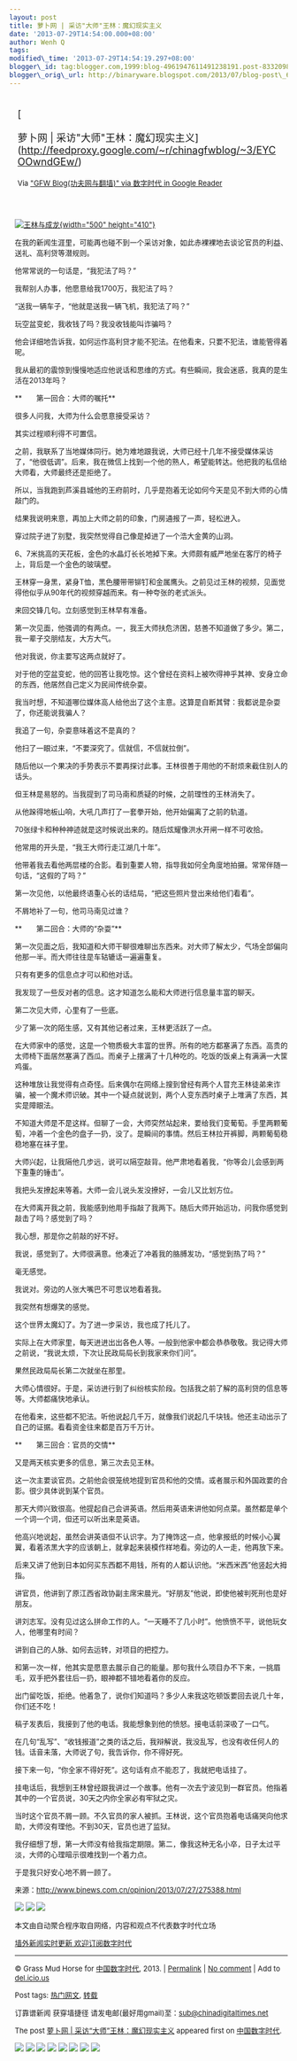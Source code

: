```yaml
--- 
layout: post 
title: 萝卜网 | 采访"大师"王林：魔幻现实主义 
date: '2013-07-29T14:54:00.000+08:00' 
author: Wenh Q
tags:
modified\_time: '2013-07-29T14:54:19.297+08:00' 
blogger\_id: tag:blogger.com,1999:blog-4961947611491238191.post-8332098493173415229
blogger\_orig\_url: http://binaryware.blogspot.com/2013/07/blog-post\_6908.html
---
```

<div style="margin: 10px; padding: 5px;">

<div style="font-size: 18px;">

[

萝卜网 |
采访"大师"王林：魔幻现实主义](http://feedproxy.google.com/~r/chinagfwblog/~3/EYCOOwndGEw/)

</div>

<div style="font-size: 13px;">

Via ["GFW Blog(功夫网与翻墙)" via 数字时代 in Google
Reader](https://www.blogger.com/blogger.g?blogID=4961947611491238191)

</div>

</div>

<div style="font-size: 13px; padding: 15px 0 10px 10px;">

[![王林与成龙](http://chinadigitaltimes.net/chinese/files/2013/07/%E7%8E%8B%E6%9E%97%E4%B8%8E%E6%88%90%E9%BE%99.gif){width="500"
height="410"}](http://chinadigitaltimes.net/chinese/files/2013/07/%E7%8E%8B%E6%9E%97%E4%B8%8E%E6%88%90%E9%BE%99.gif)

在我的新闻生涯里，可能再也碰不到一个采访对象，如此赤裸裸地去谈论官员的利益、送礼、高利贷等潜规则。

他常常说的一句话是，“我犯法了吗？”

我帮别人办事，他愿意给我1700万，我犯法了吗？

“送我一辆车子，“他就是送我一辆飞机，我犯法了吗？”

玩空盆变蛇，我收钱了吗？我没收钱能叫诈骗吗？

他会详细地告诉我，如何运作高利贷才能不犯法。在他看来，只要不犯法，谁能管得着呢。

我从最初的震惊到慢慢地适应他说话和思维的方式。有些瞬间，我会迷惑，我真的是生活在2013年吗？

**　　第一回合：大师的嘱托**

很多人问我，大师为什么会愿意接受采访？

其实过程顺利得不可置信。

之前，我联系了当地媒体同行。她为难地跟我说，大师已经十几年不接受媒体采访了，“他很低调”。后来，我在微信上找到一个他的熟人，希望能转达。他把我的私信给大师看，大师最终还是拒绝了。

所以，当我跑到芦溪县城他的王府前时，几乎是抱着无论如何今天是见不到大师的心情敲门的。

结果我说明来意，再加上大师之前的印象，门房通报了一声，轻松进入。

穿过院子进了别墅，我突然觉得自己像是掉进了一个浩大金黄的山洞。

6、7米挑高的天花板，金色的水晶灯长长地掉下来。大师颇有威严地坐在客厅的椅子上，背后是一个金色的玻璃壁。

王林穿一身黑，紧身T恤，黑色腰带带铆钉和金属鹰头。之前见过王林的视频，见面觉得他似乎从90年代的视频穿越而来。有一种夸张的老式派头。

来回交锋几句。立刻感觉到王林早有准备。

第一次见面，他强调的有两点。一，我王大师扶危济困，慈善不知道做了多少。第二，我一辈子交朋结友，大方大气。

他对我说，你主要写这两点就好了。

对于他的空盆变蛇，他的回答让我吃惊。这个曾经在资料上被吹得神乎其神、安身立命的东西，他居然自己定义为民间传统杂耍。

我当时想，不知道哪位媒体高人给他出了这个主意。这算是自断其臂：我都说是杂耍了，你还能说我骗人？

我追了一句，杂耍意味着这不是真的？

他扫了一眼过来，“不要深究了。信就信，不信就拉倒”。

随后他以一个果决的手势表示不要再探讨此事。王林很善于用他的不耐烦来截住别人的话头。

但王林是易怒的。当我提到了司马南和质疑的时候，之前理性的王林消失了。

从他跺得地板山响，大吼几声打了一套拳开始，他开始偏离了之前的轨道。

70张绿卡和种种神迹就是这时候说出来的。随后炫耀像洪水开闸一样不可收拾。

他常用的开头是，“我王大师行走江湖几十年”。

他带着我去看他两层楼的合影。看到重要人物，指导我如何全角度地拍摄。常常伴随一句话，“这假的了吗？”

第一次见他，以他最终语重心长的话结局，“把这些照片登出来给他们看看”。

不屑地补了一句，他司马南见过谁？

**　　第二回合：大师的“杂耍”**

第一次见面之后，我知道和大师干聊很难聊出东西来。对大师了解太少，气场全部偏向他那一半。而大师往往是车轱辘话一遍遍重复。

只有有更多的信息点才可以和他对话。

我发现了一些反对者的信息。这才知道怎么能和大师进行信息量丰富的聊天。

第二次见大师，心里有了一些底。

少了第一次的陌生感，又有其他记者过来，王林更活跃了一点。

在大师家中的感觉，这是一个物质极大丰富的世界。所有的地方都塞满了东西。高贵的太师椅下面居然塞满了西瓜。而桌子上摆满了十几种吃的。吃饭的饭桌上有满满一大筐鸡蛋。

这种堆放让我觉得有点奇怪。后来偶尔在网络上搜到曾经有两个人冒充王林徒弟来诈骗，被一个魔术师识破。其中一个疑点就说到，两个人变东西时桌子上堆满了东西，其实是障眼法。

不知道大师是不是这样。但聊了一会，大师突然站起来，要给我们变葡萄。手里两颗葡萄，冲着一个金色的盘子一扔，没了。是瞬间的事情。然后王林拉开裤脚，两颗葡萄稳稳地塞在袜子里。

大师兴起，让我隔他几步远，说可以隔空敲背。他严肃地看着我，“你等会儿会感到两下重重的锤击”。

我把头发撩起来等着。大师一会儿说头发没撩好，一会儿又比划方位。

在大师离开我之前，我能感到他用手指敲了我两下。随后大师开始运功，问我你感觉到敲击了吗？感觉到了吗？

我心想，那是你之前敲的好不好。

我说，感觉到了。大师很满意。他凑近了冲着我的胳膊发功，“感觉到热了吗？”

毫无感觉。

我说对。旁边的人张大嘴巴不可思议地看着我。

我突然有想爆笑的感觉。

这个世界太魔幻了。为了进一步采访，我也成了托儿了。

实际上在大师家里，每天进进出出各色人等。一般到他家中都会恭恭敬敬。我记得大师之前说，“我说太烦，下次让民政局局长到我家来你们问”。

果然民政局局长第二次就坐在那里。

大师心情很好。于是，采访进行到了纠纷核实阶段。包括我之前了解的高利贷的信息等等。大师都痛快地承认。

在他看来，这些都不犯法。听他说起几千万，就像我们说起几千块钱。他还主动出示了自己的证据。看看资金往来都是百万千万计。

**　　第三回合：官员的交情**

又是两天核实更多的信息，第三次去见王林。

这一次主要谈官员。之前他会很笼统地提到官员和他的交情。或者展示和外国政要的合影。很少具体说到某个官员。

那天大师兴致很高。他提起自己会讲英语。然后用英语来讲他如何点菜。虽然都是单个一个词一个词，但还可以听出来是英语。

他高兴地说起，虽然会讲英语但不认识字。为了掩饰这一点，他拿报纸的时候小心翼翼，看着浓黑大字的应该朝上，就拿起来装模作样地看。旁边的人一走，他再放下来。

后来又讲了他到日本如何买东西都不用钱，所有的人都认识他。“米西米西”他竖起大拇指。

讲官员，他讲到了原江西省政协副主席宋晨光。“好朋友”他说，即使他被判死刑也是好朋友。

讲刘志军。没有见过这么拼命工作的人。“一天睡不了几小时”。他愤愤不平，说他玩女人，他哪里有时间？

讲到自己的人脉、如何去运转，对项目的把控力。

和第一次一样，他其实是愿意去展示自己的能量。那句我什么项目办不下来，一挑眉毛，双手把外套往后一扔，眼神都不错地看着你的反应。

出门留吃饭，拒绝。他着急了，说你们知道吗？多少人来我这吃顿饭要回去说几十年，你们还不吃！

稿子发表后，我接到了他的电话。我能想象到他的愤怒。接电话前深吸了一口气。

在几句“乱写”、“收钱报道”之类的话之后，我辩解说，我没乱写，也没有收任何人的钱。话音未落，大师说了句，我告诉你，你不得好死。

接下来一句，“你全家不得好死”。这句话有点不能忍了，我就把电话挂了。

挂电话后，我想到王林曾经跟我讲过一个故事。他有一次去宁波见到一群官员。他指着其中的一个官员说，30天之内你全家必有牢狱之灾。

当时这个官员不屑一顾。不久官员的家人被抓。王林说，这个官员抱着电话痛哭向他求助，大师没有理他。不到30天，官员也进了监狱。

我仔细想了想，第一大师没有给我指定期限。第二，像我这种无名小卒，日子太过平淡，大师的心理暗示很难找到一个着力点。

于是我只好安心地不屑一顾了。

来源：http://www.bjnews.com.cn/opinion/2013/07/27/275388.html

<div>

[![](http://feeds.feedburner.com/~ff/tamd?d=yIl2AUoC8zA)](http://feeds.feedburner.com/~ff/tamd?a=WShBqiUPzvo:9eULymk5elk:yIl2AUoC8zA)
[![](http://feeds.feedburner.com/~ff/tamd?d=qj6IDK7rITs)](http://feeds.feedburner.com/~ff/tamd?a=WShBqiUPzvo:9eULymk5elk:qj6IDK7rITs)
[![](http://feeds.feedburner.com/~ff/tamd?i=WShBqiUPzvo:9eULymk5elk:-BTjWOF_DHI)](http://feeds.feedburner.com/~ff/tamd?a=WShBqiUPzvo:9eULymk5elk:-BTjWOF_DHI)

</div>

本文由自动聚合程序取自网络，内容和观点不代表数字时代立场

[墙外新闻实时更新 欢迎订阅数字时代](http://eepurl.com/mstlf)




------------------------------------------------------------------------

© Grass Mud Horse for
[中国数字时代](http://chinadigitaltimes.net/chinese), 2013. |
[Permalink](http://chinadigitaltimes.net/chinese/2013/07/%E8%90%9D%E5%8D%9C%E7%BD%91-%E9%87%87%E8%AE%BF%E5%A4%A7%E5%B8%88%E7%8E%8B%E6%9E%97%EF%BC%9A%E9%AD%94%E5%B9%BB%E7%8E%B0%E5%AE%9E%E4%B8%BB%E4%B9%89/)
| [No
comment](http://chinadigitaltimes.net/chinese/2013/07/%E8%90%9D%E5%8D%9C%E7%BD%91-%E9%87%87%E8%AE%BF%E5%A4%A7%E5%B8%88%E7%8E%8B%E6%9E%97%EF%BC%9A%E9%AD%94%E5%B9%BB%E7%8E%B0%E5%AE%9E%E4%B8%BB%E4%B9%89/#comments)
| Add to
[del.icio.us](http://del.icio.us/post?url=http://chinadigitaltimes.net/chinese/2013/07/%E8%90%9D%E5%8D%9C%E7%BD%91-%E9%87%87%E8%AE%BF%E5%A4%A7%E5%B8%88%E7%8E%8B%E6%9E%97%EF%BC%9A%E9%AD%94%E5%B9%BB%E7%8E%B0%E5%AE%9E%E4%B8%BB%E4%B9%89/&title=%E8%90%9D%E5%8D%9C%E7%BD%91%20%7C%20%E9%87%87%E8%AE%BF%E2%80%9C%E5%A4%A7%E5%B8%88%E2%80%9D%E7%8E%8B%E6%9E%97%EF%BC%9A%E9%AD%94%E5%B9%BB%E7%8E%B0%E5%AE%9E%E4%B8%BB%E4%B9%89)

Post tags:
[热门网文](http://chinadigitaltimes.net/chinese/tag/%E7%83%AD%E9%97%A8%E7%BD%91%E6%96%87/?category=18271),
[转载](http://chinadigitaltimes.net/chinese/tag/%E8%BD%AC%E8%BD%BD/?category=18271)

订靠谱新闻 获穿墙捷径
请发电邮(最好用gmail)至：sub@chinadigitaltimes.net

The post [萝卜网 |
采访“大师”王林：魔幻现实主义](http://chinadigitaltimes.net/chinese/2013/07/%E8%90%9D%E5%8D%9C%E7%BD%91-%E9%87%87%E8%AE%BF%E5%A4%A7%E5%B8%88%E7%8E%8B%E6%9E%97%EF%BC%9A%E9%AD%94%E5%B9%BB%E7%8E%B0%E5%AE%9E%E4%B8%BB%E4%B9%89/)
appeared first on [中国数字时代](http://chinadigitaltimes.net/chinese).

<div>

[![](http://feeds.feedburner.com/~ff/chinagfwblog?d=yIl2AUoC8zA)](http://feeds.feedburner.com/~ff/chinagfwblog?a=EYCOOwndGEw:pazI4ZwYDcg:yIl2AUoC8zA)
[![](http://feeds.feedburner.com/~ff/chinagfwblog?i=EYCOOwndGEw:pazI4ZwYDcg:-BTjWOF_DHI)](http://feeds.feedburner.com/~ff/chinagfwblog?a=EYCOOwndGEw:pazI4ZwYDcg:-BTjWOF_DHI)
[![](http://feeds.feedburner.com/~ff/chinagfwblog?i=EYCOOwndGEw:pazI4ZwYDcg:F7zBnMyn0Lo)](http://feeds.feedburner.com/~ff/chinagfwblog?a=EYCOOwndGEw:pazI4ZwYDcg:F7zBnMyn0Lo)
[![](http://feeds.feedburner.com/~ff/chinagfwblog?i=EYCOOwndGEw:pazI4ZwYDcg:V_sGLiPBpWU)](http://feeds.feedburner.com/~ff/chinagfwblog?a=EYCOOwndGEw:pazI4ZwYDcg:V_sGLiPBpWU)
[![](http://feeds.feedburner.com/~ff/chinagfwblog?d=qj6IDK7rITs)](http://feeds.feedburner.com/~ff/chinagfwblog?a=EYCOOwndGEw:pazI4ZwYDcg:qj6IDK7rITs)
[![](http://feeds.feedburner.com/~ff/chinagfwblog?d=l6gmwiTKsz0)](http://feeds.f%20%20%20eedburner.com/~ff/chinagfwblog?a=EYCOOwndGEw:pazI4ZwYDcg:l6gmwiTKsz0)
[![](http://feeds.feedburner.com/~ff/chinagfwblog?i=EYCOOwndGEw:pazI4ZwYDcg:gIN9vFwOqvQ)](http://feeds.feedburner.com/~ff/chinagfwblog?a=EYCOOwndGEw:pazI4ZwYDcg:gIN9vFwOqvQ)
[![](http://feeds.feedburner.com/~ff/chinagfwblog?d=TzevzKxY174)](http://feeds.feedburner.com/~ff/chinagfwblog?a=EYCOOwndGEw:pazI4ZwYDcg:TzevzKxY174)

</div>

</div>
